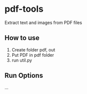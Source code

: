 # pdf-tools
Extract text and images from PDF files

## How to use
1. Create folder pdf, out
2. Put PDF in pdf folder
3. run util.py

## Run Options
...
